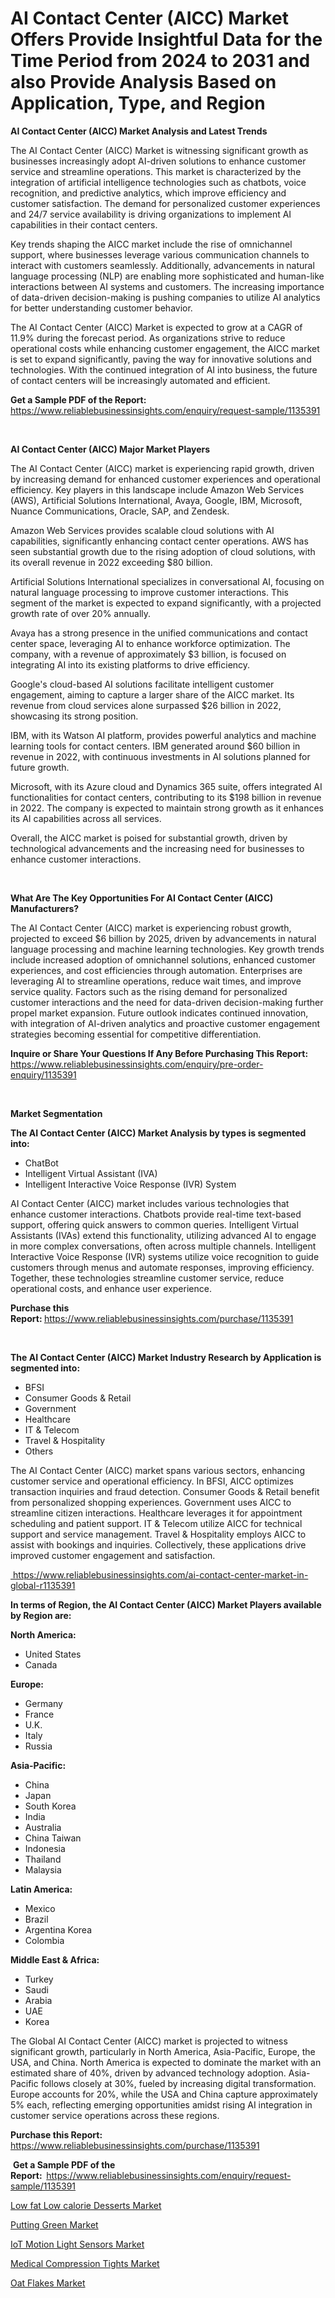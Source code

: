 <p><h1>AI Contact Center (AICC) Market Offers Provide Insightful Data for the Time Period from 2024 to 2031 and also Provide Analysis Based on Application, Type, and Region</h1></p><p><strong>AI Contact Center (AICC) Market Analysis and Latest Trends</strong></p>
<p><p>The AI Contact Center (AICC) Market is witnessing significant growth as businesses increasingly adopt AI-driven solutions to enhance customer service and streamline operations. This market is characterized by the integration of artificial intelligence technologies such as chatbots, voice recognition, and predictive analytics, which improve efficiency and customer satisfaction. The demand for personalized customer experiences and 24/7 service availability is driving organizations to implement AI capabilities in their contact centers.</p><p>Key trends shaping the AICC market include the rise of omnichannel support, where businesses leverage various communication channels to interact with customers seamlessly. Additionally, advancements in natural language processing (NLP) are enabling more sophisticated and human-like interactions between AI systems and customers. The increasing importance of data-driven decision-making is pushing companies to utilize AI analytics for better understanding customer behavior.</p><p>The AI Contact Center (AICC) Market is expected to grow at a CAGR of 11.9% during the forecast period. As organizations strive to reduce operational costs while enhancing customer engagement, the AICC market is set to expand significantly, paving the way for innovative solutions and technologies. With the continued integration of AI into business, the future of contact centers will be increasingly automated and efficient.</p></p>
<p><strong>Get a Sample PDF of the Report:&nbsp;</strong> <a href="https://www.reliablebusinessinsights.com/enquiry/request-sample/1135391?utm_campaign=117&utm_medium=2&utm_source=Github&utm_content=ia&utm_term=09102024&utm_id=ai-contact-center-aicc">https://www.reliablebusinessinsights.com/enquiry/request-sample/1135391</a></p>
<p>&nbsp;</p>
<p><strong>AI Contact Center (AICC) Major Market Players</strong></p>
<p><p>The AI Contact Center (AICC) market is experiencing rapid growth, driven by increasing demand for enhanced customer experiences and operational efficiency. Key players in this landscape include Amazon Web Services (AWS), Artificial Solutions International, Avaya, Google, IBM, Microsoft, Nuance Communications, Oracle, SAP, and Zendesk.</p><p>Amazon Web Services provides scalable cloud solutions with AI capabilities, significantly enhancing contact center operations. AWS has seen substantial growth due to the rising adoption of cloud solutions, with its overall revenue in 2022 exceeding $80 billion.</p><p>Artificial Solutions International specializes in conversational AI, focusing on natural language processing to improve customer interactions. This segment of the market is expected to expand significantly, with a projected growth rate of over 20% annually.</p><p>Avaya has a strong presence in the unified communications and contact center space, leveraging AI to enhance workforce optimization. The company, with a revenue of approximately $3 billion, is focused on integrating AI into its existing platforms to drive efficiency.</p><p>Google's cloud-based AI solutions facilitate intelligent customer engagement, aiming to capture a larger share of the AICC market. Its revenue from cloud services alone surpassed $26 billion in 2022, showcasing its strong position.</p><p>IBM, with its Watson AI platform, provides powerful analytics and machine learning tools for contact centers. IBM generated around $60 billion in revenue in 2022, with continuous investments in AI solutions planned for future growth.</p><p>Microsoft, with its Azure cloud and Dynamics 365 suite, offers integrated AI functionalities for contact centers, contributing to its $198 billion in revenue in 2022. The company is expected to maintain strong growth as it enhances its AI capabilities across all services.</p><p>Overall, the AICC market is poised for substantial growth, driven by technological advancements and the increasing need for businesses to enhance customer interactions.</p></p>
<p>&nbsp;</p>
<p><strong>What Are The Key Opportunities For AI Contact Center (AICC) Manufacturers?</strong></p>
<p><p>The AI Contact Center (AICC) market is experiencing robust growth, projected to exceed $6 billion by 2025, driven by advancements in natural language processing and machine learning technologies. Key growth trends include increased adoption of omnichannel solutions, enhanced customer experiences, and cost efficiencies through automation. Enterprises are leveraging AI to streamline operations, reduce wait times, and improve service quality. Factors such as the rising demand for personalized customer interactions and the need for data-driven decision-making further propel market expansion. Future outlook indicates continued innovation, with integration of AI-driven analytics and proactive customer engagement strategies becoming essential for competitive differentiation.</p></p>
<p><strong>Inquire or Share Your Questions If Any Before Purchasing This Report:</strong> <a href="https://www.reliablebusinessinsights.com/enquiry/pre-order-enquiry/1135391?utm_campaign=117&utm_medium=2&utm_source=Github&utm_content=ia&utm_term=09102024&utm_id=ai-contact-center-aicc">https://www.reliablebusinessinsights.com/enquiry/pre-order-enquiry/1135391</a></p>
<p>&nbsp;</p>
<p><strong>Market Segmentation</strong></p>
<p><strong>The AI Contact Center (AICC) Market Analysis by types is segmented into:</strong></p>
<p><ul><li>ChatBot</li><li>Intelligent Virtual Assistant (IVA)</li><li>Intelligent Interactive Voice Response (IVR) System</li></ul></p>
<p><p>AI Contact Center (AICC) market includes various technologies that enhance customer interactions. Chatbots provide real-time text-based support, offering quick answers to common queries. Intelligent Virtual Assistants (IVAs) extend this functionality, utilizing advanced AI to engage in more complex conversations, often across multiple channels. Intelligent Interactive Voice Response (IVR) systems utilize voice recognition to guide customers through menus and automate responses, improving efficiency. Together, these technologies streamline customer service, reduce operational costs, and enhance user experience.</p></p>
<p><strong>Purchase this Report:&nbsp;</strong><a href="https://www.reliablebusinessinsights.com/purchase/1135391?utm_campaign=117&utm_medium=2&utm_source=Github&utm_content=ia&utm_term=09102024&utm_id=ai-contact-center-aicc">https://www.reliablebusinessinsights.com/purchase/1135391</a></p>
<p>&nbsp;</p>
<p><strong>The AI Contact Center (AICC) Market Industry Research by Application is segmented into:</strong></p>
<p><ul><li>BFSI</li><li>Consumer Goods & Retail</li><li>Government</li><li>Healthcare</li><li>IT & Telecom</li><li>Travel & Hospitality</li><li>Others</li></ul></p>
<p><p>The AI Contact Center (AICC) market spans various sectors, enhancing customer service and operational efficiency. In BFSI, AICC optimizes transaction inquiries and fraud detection. Consumer Goods & Retail benefit from personalized shopping experiences. Government uses AICC to streamline citizen interactions. Healthcare leverages it for appointment scheduling and patient support. IT & Telecom utilize AICC for technical support and service management. Travel & Hospitality employs AICC to assist with bookings and inquiries. Collectively, these applications drive improved customer engagement and satisfaction.</p></p>
<p><a href="https://www.reliablebusinessinsights.com/ai-contact-center-market-in-global-r1135391?utm_campaign=117&utm_medium=2&utm_source=Github&utm_content=ia&utm_term=09102024&utm_id=ai-contact-center-aicc">&nbsp;https://www.reliablebusinessinsights.com/ai-contact-center-market-in-global-r1135391</a></p>
<p><strong>In terms of Region, the AI Contact Center (AICC) Market Players available by Region are:</strong></p>
<p>
    <p> <strong> North America: </strong>
        <ul>
            <li>United States</li>
            <li>Canada</li>
        </ul>
        </p> 
    <p> <strong> Europe: </strong>
        <ul>
            <li>Germany</li>
            <li>France</li>
            <li>U.K.</li>
            <li>Italy</li>
            <li>Russia</li>
        </ul>
        </p> 
    <p> <strong> Asia-Pacific: </strong>
        <ul>
            <li>China</li>
            <li>Japan</li>
            <li>South Korea</li>
            <li>India</li>
            <li>Australia</li>
            <li>China Taiwan</li>
            <li>Indonesia</li>
            <li>Thailand</li>
            <li>Malaysia</li>
        </ul>
        </p> 
    <p> <strong> Latin America: </strong>
        <ul>
            <li>Mexico</li>
            <li>Brazil</li>
            <li>Argentina Korea</li>
            <li>Colombia</li>
        </ul>
        </p> 
    <p> <strong> Middle East & Africa: </strong>
        <ul>
            <li>Turkey</li>
            <li>Saudi</li>
            <li>Arabia</li>
            <li>UAE</li>
            <li>Korea</li>
        </ul>
    </p>
    </p>
<p><p>The Global AI Contact Center (AICC) market is projected to witness significant growth, particularly in North America, Asia-Pacific, Europe, the USA, and China. North America is expected to dominate the market with an estimated share of 40%, driven by advanced technology adoption. Asia-Pacific follows closely at 30%, fueled by increasing digital transformation. Europe accounts for 20%, while the USA and China capture approximately 5% each, reflecting emerging opportunities amidst rising AI integration in customer service operations across these regions.</p></p>
<p><strong>Purchase this Report: </strong><a href="https://www.reliablebusinessinsights.com/purchase/1135391?utm_campaign=117&utm_medium=2&utm_source=Github&utm_content=ia&utm_term=09102024&utm_id=ai-contact-center-aicc">https://www.reliablebusinessinsights.com/purchase/1135391</a></p>
<p>&nbsp;<strong>Get a Sample PDF of the Report:&nbsp;&nbsp;</strong><a href="https://www.reliablebusinessinsights.com/enquiry/request-sample/1135391?utm_campaign=117&utm_medium=2&utm_source=Github&utm_content=ia&utm_term=09102024&utm_id=ai-contact-center-aicc">https://www.reliablebusinessinsights.com/enquiry/request-sample/1135391</a></p>
<p><strong></strong></p>
<p><p><a href="https://issuu.com/reportprime-2/docs/low-fat-low-calorie-desserts-market_024a499a07c2c8?utm_campaign=117&utm_medium=2&utm_source=Github&utm_content=ia&utm_term=09102024&utm_id=ai-contact-center-aicc">Low fat Low calorie Desserts Market</a></p><p><a href="https://www.linkedin.com/pulse/putting-green-market-penetration-strategies-untapped-markets-hvd8c?utm_campaign=117&utm_medium=2&utm_source=Github&utm_content=ia&utm_term=09102024&utm_id=ai-contact-center-aicc">Putting Green Market</a></p><p><a href="https://github.com/cedricrevscu/Market-Research-Report-List-1/blob/main/iot-motion-light-sensors-market.md?utm_campaign=117&utm_medium=2&utm_source=Github&utm_content=ia&utm_term=09102024&utm_id=ai-contact-center-aicc">IoT Motion Light Sensors Market</a></p><p><a href="https://www.linkedin.com/pulse/medical-compression-tights-market-evolution-future-outlook-fdyvc?utm_campaign=117&utm_medium=2&utm_source=Github&utm_content=ia&utm_term=09102024&utm_id=ai-contact-center-aicc">Medical Compression Tights Market</a></p><p><a href="https://issuu.com/reportprime-2/docs/oat-flakes-market-size-2030.pptx_bb4ca6c0f5f752?utm_campaign=117&utm_medium=2&utm_source=Github&utm_content=ia&utm_term=09102024&utm_id=ai-contact-center-aicc">Oat Flakes Market</a></p></p>